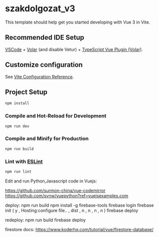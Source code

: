 # szakdolgozat_v3

This template should help get you started developing with Vue 3 in Vite.

## Recommended IDE Setup

[VSCode](https://code.visualstudio.com/) + [Volar](https://marketplace.visualstudio.com/items?itemName=Vue.volar) (and disable Vetur) + [TypeScript Vue Plugin (Volar)](https://marketplace.visualstudio.com/items?itemName=Vue.vscode-typescript-vue-plugin).

## Customize configuration

See [Vite Configuration Reference](https://vitejs.dev/config/).

## Project Setup

```sh
npm install
```

### Compile and Hot-Reload for Development

```sh
npm run dev
```

### Compile and Minify for Production

```sh
npm run build
```

### Lint with [ESLint](https://eslint.org/)

```sh
npm run lint
```

Edit and run Python,Javascript code in Vuejs:

https://github.com/surmon-china/vue-codemirror
https://github.com/synw/vuepython?ref=vuejsexamples.com

deploy:
npm run build
npm install -g firebase-tools
firebase login
firebase init ( y , Hosting:configure file.. , dist , n , n , n , n )
firebase deploy

redeploy:
npm run build
firebase deploy

firestore docs:
https://www.koderhq.com/tutorial/vue/firestore-database/